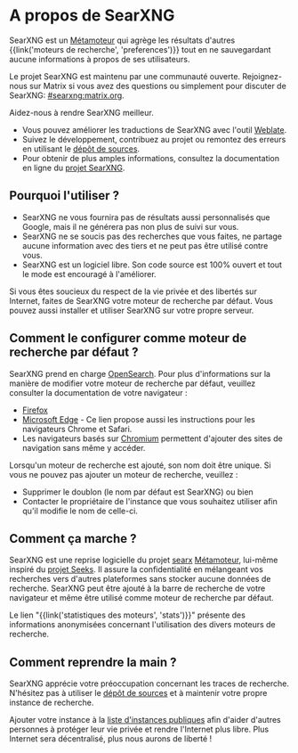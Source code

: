 # A propos de SearXNG

SearXNG est un [Métamoteur] qui agrège les résultats d'autres
{{link('moteurs de recherche', 'preferences')}} tout en ne sauvegardant
aucune informations à propos de ses utilisateurs.

Le projet SearXNG est maintenu par une communauté ouverte.
Rejoignez-nous sur Matrix si vous avez des questions ou simplement pour
discuter de SearXNG: [#searxng:matrix.org].

Aidez-nous à rendre SearXNG meilleur.

- Vous pouvez améliorer les traductions de SearXNG avec l'outil
  [Weblate].
- Suivez le développement, contribuez au projet ou remontez des erreurs
  en utilisant le [dépôt de sources].
- Pour obtenir de plus amples informations, consultez la documentation
  en ligne du [projet SearXNG].

## Pourquoi l'utiliser ?

- SearXNG ne vous fournira pas de résultats aussi personnalisés que
  Google, mais il ne générera pas non plus de suivi sur vous.
- SearXNG ne se soucis pas des recherches que vous faites, ne partage
  aucune information avec des tiers et ne peut pas être utilisé contre
  vous.
- SearXNG est un logiciel libre. Son code source est 100% ouvert et tout
  le mode est encouragé à l'améliorer.

Si vous êtes soucieux du respect de la vie privée et des libertés sur
Internet, faites de SearXNG votre moteur de recherche par défaut. Vous
pouvez aussi installer et utiliser SearXNG sur votre propre serveur.

## Comment le configurer comme moteur de recherche par défaut ?

SearXNG prend en charge [OpenSearch]. Pour plus d'informations sur la
manière de modifier votre moteur de recherche par défaut, veuillez
consulter la documentation de votre navigateur :

- [Firefox]
- [Microsoft Edge] - Ce lien propose aussi les instructions pour les
  navigateurs Chrome et Safari.
- Les navigateurs basés sur [Chromium] permettent d'ajouter des sites de
  navigation sans même y accéder.

Lorsqu'un moteur de recherche est ajouté, son nom doit être unique. Si
vous ne pouvez pas ajouter un moteur de recherche, veuillez :

- Supprimer le doublon (le nom par défaut est SearXNG) ou bien
- Contacter le propriétaire de l'instance que vous souhaitez utiliser
  afin qu'il modifie le nom  de celle-ci.

## Comment ça marche ?

SearXNG est une reprise logicielle du projet [searx] [Métamoteur],
lui-même inspiré du [projet Seeks]. Il assure la confidentialité en
mélangeant vos recherches vers d'autres plateformes sans stocker aucune
données de recherche. SearXNG peut être ajouté à la barre de recherche
de votre navigateur et même être utilisé comme moteur de recherche par
défaut.

Le lien "{{link('statistiques des moteurs', 'stats')}}" présente des
informations anonymisées concernant l'utilisation des divers moteurs de
recherche.

## Comment reprendre la main ?

SearXNG apprécie votre préoccupation concernant les traces de recherche.
N'hésitez pas à utiliser le [dépôt de sources] et à maintenir votre
propre instance de recherche.

Ajouter votre instance à la [liste d'instances
publiques]({{get_setting('brand.public_instances')}}) afin d'aider
d'autres personnes à protéger leur vie privée et rendre l'Internet plus
libre. Plus Internet sera décentralisé, plus nous aurons de liberté !

[dépôt de sources]: {{GIT_URL}}
[#searxng:matrix.org]: https://matrix.to/#/#searxng:matrix.org
[projet SearXNG]: {{get_setting('brand.docs_url')}}
[searx]: https://github.com/searx/searx
[Métamoteur]: https://fr.wikipedia.org/wiki/M%C3%A9tamoteur
[Weblate]: https://translate.codeberg.org/projects/searxng/
[projet Seeks]: https://beniz.github.io/seeks/
[OpenSearch]: https://github.com/dewitt/opensearch/blob/master/opensearch-1-1-draft-6.md
[Firefox]: https://support.mozilla.org/en-US/kb/add-or-remove-search-engine-firefox
[Microsoft Edge]: https://support.microsoft.com/en-us/help/4028574/microsoft-edge-change-the-default-search-engine
[Chromium]: https://www.chromium.org/tab-to-search
